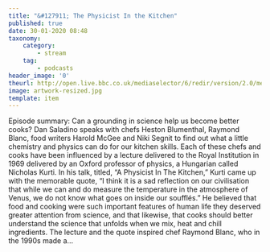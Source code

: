 ```yaml
---
title: "&#127911; The Physicist In the Kitchen"
published: true
date: 30-01-2020 08:48
taxonomy:
    category:
        - stream
    tag:
        - podcasts
header_image: '0'
theurl: http://open.live.bbc.co.uk/mediaselector/6/redir/version/2.0/mediaset/audio-nondrm-download/proto/http/vpid/p0819w4s.mp3
image: artwork-resized.jpg
template: item
--- 
```

Episode summary: Can a grounding in science help us become better cooks? Dan Saladino speaks with chefs Heston Blumenthal, Raymond Blanc, food writers Harold McGee and Niki Segnit to find out what a little chemistry and physics can do for our kitchen skills. Each of these chefs and cooks have been influenced by a lecture delivered to the Royal Institution in 1969 delivered by an Oxford professor of physics, a Hungarian called Nicholas Kurti. In his talk, titled, “A Physicist In The Kitchen,” Kurti came up with the memorable quote, “I think it is a sad reflection on our civilisation that while we can and do measure the temperature in the atmosphere of Venus, we do not know what goes on inside our soufflés.” He believed that food and cooking were such important features of human life they deserved greater attention from science, and that likewise, that cooks should better understand the science that unfolds when we mix, heat and chill ingredients. The lecture and the quote inspired chef Raymond Blanc, who in the 1990s made a…
